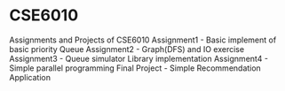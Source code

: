 # CSE6010
Assignments and Projects of CSE6010
Assignment1 - Basic implement of basic priority Queue
Assignment2 - Graph(DFS) and IO exercise
Assignment3 - Queue simulator Library implementation
Assignment4 - Simple parallel programming
Final Project - Simple Recommendation Application
